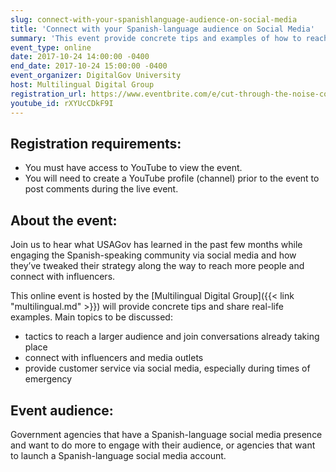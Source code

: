 ```yaml
---
slug: connect-with-your-spanishlanguage-audience-on-social-media
title: 'Connect with your Spanish-language audience on Social Media'
summary: 'This event provide concrete tips and examples of how to reach more Spanish speakers needing and looking for government information through social media&#46;'
event_type: online
date: 2017-10-24 14:00:00 -0400
end_date: 2017-10-24 15:00:00 -0400
event_organizer: DigitalGov University
host: Multilingual Digital Group
registration_url: https://www.eventbrite.com/e/cut-through-the-noise-connect-with-your-spanish-language-audience-on-social-media-registration-38668014071
youtube_id: rXYUcCDkF9I
---
```


## Registration requirements:

* You must have access to YouTube to view the event.
* You will need to create a YouTube profile (channel) prior to the event to post comments during the live event.

## About the event:

Join us to hear what USAGov has learned in the past few months while engaging the Spanish-speaking community via social media and how they’ve tweaked their strategy along the way to reach more people and connect with influencers.

This online event is hosted by the [Multilingual Digital Group]({{< link "multilingual.md" >}}) will provide concrete tips and share real-life examples. Main topics to be discussed:

- tactics to reach a larger audience and join conversations already taking place
- connect with influencers and media outlets
- provide customer service via social media, especially during times of emergency

## Event audience:

Government agencies that have a Spanish-language social media presence and want to do more to engage with their audience, or agencies that want to launch a Spanish-language social media account.
